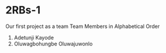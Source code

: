 # 2RBs-1
Our first project as a team
Team Members in Alphabetical Order
1. Adetunji Kayode
2. Oluwagbohungbe Oluwajuwonlo
